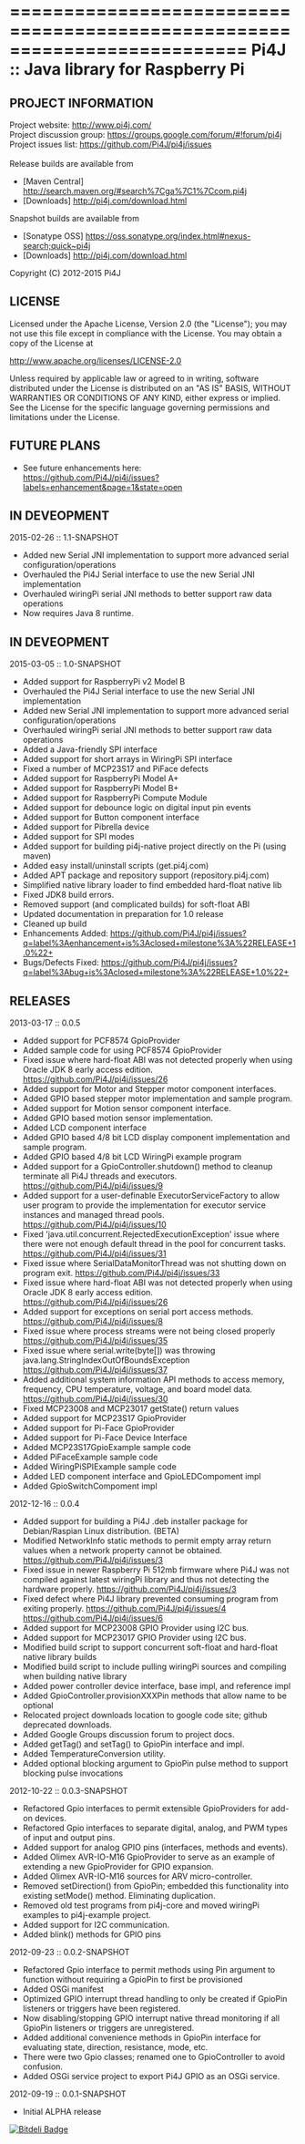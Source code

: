 ==========================================================================
 Pi4J :: Java library for Raspberry Pi
==========================================================================

## PROJECT INFORMATION

Project website: http://www.pi4j.com/ <br />
Project discussion group: https://groups.google.com/forum/#!forum/pi4j <br />
Project issues list: https://github.com/Pi4J/pi4j/issues <br />
<br />
Release builds are available from 
   *  [Maven Central] http://search.maven.org/#search%7Cga%7C1%7Ccom.pi4j
   *  [Downloads] http://pi4j.com/download.html

Snapshot builds are available from 
   *  [Sonatype OSS] https://oss.sonatype.org/index.html#nexus-search;quick~pi4j
   *  [Downloads] http://pi4j.com/download.html
   
 
Copyright (C) 2012-2015 Pi4J

## LICENSE
 
 Licensed under the Apache License, Version 2.0 (the "License");
 you may not use this file except in compliance with the License.
 You may obtain a copy of the License at

 http://www.apache.org/licenses/LICENSE-2.0
  
 Unless required by applicable law or agreed to in writing, software
 distributed under the License is distributed on an "AS IS" BASIS,
 WITHOUT WARRANTIES OR CONDITIONS OF ANY KIND, either express or implied.
 See the License for the specific language governing permissions and
 limitations under the License.
 
## FUTURE PLANS

   *  See future enhancements here:  
      https://github.com/Pi4J/pi4j/issues?labels=enhancement&page=1&state=open

## IN DEVEOPMENT

2015-02-26 :: 1.1-SNAPSHOT

  *  Added new Serial JNI implementation to support more advanced serial configuration/operations
  *  Overhauled the Pi4J Serial interface to use the new Serial JNI implementation
  *  Overhauled wiringPi serial JNI methods to better support raw data operations
  *  Now requires Java 8 runtime.

## IN DEVEOPMENT

2015-03-05 :: 1.0-SNAPSHOT

  *  Added support for RaspberryPi v2 Model B
  *  Overhauled the Pi4J Serial interface to use the new Serial JNI implementation
  *  Added new Serial JNI implementation to support more advanced serial configuration/operations  
  *  Overhauled wiringPi serial JNI methods to better support raw data operations
  *  Added a Java-friendly SPI interface
  *  Added support for short arrays in WiringPi SPI interface
  *  Fixed a number of MCP23S17 and PiFace defects
  *  Added support for RaspberryPi Model A+
  *  Added support for RaspberryPi Model B+
  *  Added support for RaspberryPi Compute Module
  *  Added support for debounce logic on digital input pin events
  *  Added support for Button component interface
  *  Added support for Pibrella device
  *  Added support for SPI modes
  *  Added support for building pi4j-native project directly on the Pi (using maven)
  *  Added easy install/uninstall scripts (get.pi4j.com)
  *  Added APT package and repository support (repository.pi4j.com)
  *  Simplified native library loader to find embedded hard-float native lib
  *  Fixed JDK8 build errors.
  *  Removed support (and complicated builds) for soft-float ABI
  *  Updated documentation in preparation for 1.0 release
  *  Cleaned up build
  *  Enhancements Added: https://github.com/Pi4J/pi4j/issues?q=label%3Aenhancement+is%3Aclosed+milestone%3A%22RELEASE+1.0%22+
  *  Bugs/Defects Fixed: https://github.com/Pi4J/pi4j/issues?q=label%3Abug+is%3Aclosed+milestone%3A%22RELEASE+1.0%22+

## RELEASES

2013-03-17 :: 0.0.5

  *  Added support for PCF8574 GpioProvider
  *  Added sample code for using PCF8574 GpioProvider
  *  Fixed issue where hard-float ABI was not detected properly when using Oracle JDK 8 early access edition.
     https://github.com/Pi4J/pi4j/issues/26
  *  Added support for Motor and Stepper motor component interfaces. 
  *  Added GPIO based stepper motor implementation and sample program. 
  *  Added support for Motion sensor component interface. 
  *  Added GPIO based motion sensor implementation. 
  *  Added LCD component interface 
  *  Added GPIO based 4/8 bit LCD display component implementation and sample program.
  *  Added GPIO based 4/8 bit LCD WiringPi example program
  *  Added support for a GpioController.shutdown() method to cleanup terminate all Pi4J threads and executors.
     https://github.com/Pi4J/pi4j/issues/9
  *  Added support for a user-definable ExecutorServiceFactory to allow user program to provide the implementation
     for executor service instances and managed thread pools.  
     https://github.com/Pi4J/pi4j/issues/10
  *  Fixed 'java.util.concurrent.RejectedExecutionException' issue where there were not 
     enough default thread in the pool for concurrent tasks.
     https://github.com/Pi4J/pi4j/issues/31
  *  Fixed issue where SerialDataMonitorThread was not shutting down on program exit.
     https://github.com/Pi4J/pi4j/issues/33
  *  Fixed issue where hard-float ABI was not detected properly when using Oracle JDK 8 early access edition.
     https://github.com/Pi4J/pi4j/issues/26
  *  Added support for exceptions on serial port access methods. 
     https://github.com/Pi4J/pi4j/issues/8
  *  Fixed issue where process streams were not being closed properly
     https://github.com/Pi4J/pi4j/issues/35
  *  Fixed issue where serial.write(byte[]) was throwing java.lang.StringIndexOutOfBoundsException
     https://github.com/Pi4J/pi4j/issues/37
  *  Added additional system information API methods to access memory, frequency, CPU temperature, voltage, and board model data.
     https://github.com/Pi4J/pi4j/issues/30
  *  Fixed MCP23008 and MCP23017 getState() return values  
  *  Added support for MCP23S17 GpioProvider
  *  Added support for Pi-Face GpioProvider 
  *  Added support for Pi-Face Device Interface 
  *  Added MCP23S17GpioExample sample code    
  *  Added PiFaceExample sample code 
  *  Added WiringPiSPIExample sample code    
  *  Added LED component interface and GpioLEDCompoment impl    
  *  Added GpioSwitchCompoment impl    

2012-12-16 :: 0.0.4
 
   *  Added support for building a Pi4J .deb installer package for Debian/Raspian Linux distribution. (BETA)
   *  Modified NetworkInfo static methods to permit empty array return values when a network property cannot be obtained.
      https://github.com/Pi4J/pi4j/issues/3
   *  Fixed issue in newer Raspberry Pi 512mb firmware where Pi4J was not compiled against latest wiringPi library and thus not detecting the hardware properly.
      https://github.com/Pi4J/pi4j/issues/3
   *  Fixed defect where Pi4J library prevented consuming program from exiting properly.
      https://github.com/Pi4J/pi4j/issues/4 
      https://github.com/Pi4J/pi4j/issues/6
   *  Added support for MCP23008 GPIO Provider using I2C bus.
   *  Added support for MCP23017 GPIO Provider using I2C bus.
   *  Modified build script to support concurrent soft-float and hard-float native library builds
   *  Modified build script to include pulling wiringPi sources and compiling when building native library
   *  Added power controller device interface, base impl, and reference impl
   *  Added GpioController.provisionXXXPin methods that allow name to be optional
   *  Relocated project downloads location to google code site; github deprecated downloads.
   *  Added Google Groups discussion forum to project docs. 
   *  Added getTag() and setTag() to GpioPin interface and impl. 
   *  Added TemperatureConversion utility. 
   *  Added optional blocking argument to GpioPin pulse method to support blocking pulse invocations 

2012-10-22 :: 0.0.3-SNAPSHOT
 
   *  Refactored Gpio interfaces to permit extensible GpioProviders for add-on devices.
   *  Refactored Gpio interfaces to separate digital, analog, and PWM types of input and output pins.
   *  Added support for analog GPIO pins (interfaces, methods and events). 
   *  Added Olimex AVR-IO-M16 GpioProvider to serve as an example of extending a new GpioProvider for GPIO expansion. 
   *  Added Olimex AVR-IO-M16 sources for ARV micro-controller.
   *  Removed setDirection() from GpioPin; embedded this functionality into existing setMode() method.  Eliminating duplication.
   *  Removed old test programs from pi4j-core and moved wiringPi examples to pi4j-example project.  
   *  Added support for I2C communication.
   *  Added blink() methods for GPIO pins


2012-09-23 :: 0.0.2-SNAPSHOT
 
   *  Refactored Gpio interface to permit methods using Pin argument to function without requiring a GpioPin to first be provisioned
   *  Added OSGi manifest 
   *  Optimized GPIO interrupt thread handling to only be created if GpioPin listeners or triggers have been registered.
   *  Now disabling/stopping GPIO interrupt native thread monitoring if all GpioPin listeners or triggers are unregistered.
   *  Added additional convenience methods in GpioPin interface for evaluating state, direction, resistance, mode, etc. 
   *  There were two Gpio classes; renamed one to GpioController to avoid confusion.
   *  Added OSGi service project to export Pi4J GPIO as an OSGi service.  


2012-09-19 :: 0.0.1-SNAPSHOT
 
   *  Initial ALPHA release
 
 [![Bitdeli Badge](https://d2weczhvl823v0.cloudfront.net/umajeric/pi4j/trend.png)](https://bitdeli.com/free "Bitdeli Badge")

